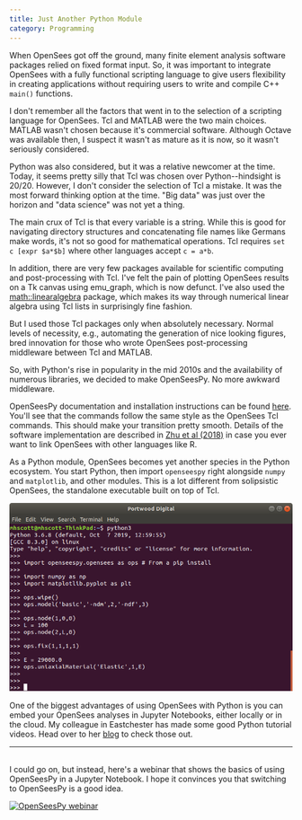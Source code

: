 ```yaml
---
title: Just Another Python Module
category: Programming
---
```


When OpenSees got off the ground, many finite element analysis software
packages relied on fixed format input. So, it was important to integrate
OpenSees with a fully functional scripting language to give users flexibility
in creating applications without requiring users to write and compile C++
`main()` functions.

I don't remember all the factors that went in to the selection of a
scripting language for OpenSees. Tcl and MATLAB were the two main choices.
MATLAB wasn't chosen because it's commercial software. Although Octave was
available then, I suspect it wasn't as mature as it is now, so it wasn't
seriously considered.

Python was also considered, but it was a relative newcomer at the time.
Today, it seems pretty silly that Tcl was chosen over Python--hindsight is
20/20. However, I don't consider the selection of Tcl a mistake. It was the
most forward thinking option at the time. "Big data" was just over the
horizon and "data science" was not yet a thing.

The main crux of Tcl is that every variable is a string. While this is good
for navigating directory structures and concatenating file names like Germans
make words, it's not so good for mathematical operations. Tcl requires
`set c [expr $a*$b]` where other languages accept `c = a*b`.

In addition, there are very few packages available for scientific computing
and post-processing with Tcl. I've felt the pain of plotting OpenSees results
on a Tk canvas using emu_graph, which is now defunct. I've also used the
[math::linearalgebra](http://tmml.sourceforge.net/doc/tcllib/linalg.html)
package, which makes its way through numerical linear
algebra using Tcl lists in surprisingly fine fashion.

But I used those Tcl packages only when absolutely necessary. Normal levels
of necessity, e.g., automating the generation of nice looking figures, bred
innovation for those who wrote OpenSees post-processing middleware between
Tcl and MATLAB.

So, with Python's rise in popularity in the mid 2010s and the availability
of numerous libraries, we decided to make OpenSeesPy. No more awkward
middleware.

OpenSeesPy documentation and installation instructions can be found
[here](https://openseespydoc.readthedocs.io/en/latest/).
You'll see that the commands follow the same style as the OpenSees Tcl
commands. This should make your transition pretty smooth. Details of the
software implementation are described in
[Zhu et al (2018)](http://dx.doi.org/10.1016/j.softx.2017.10.009) in case
you ever want to link OpenSees with other languages like R.

As a Python module, OpenSees becomes yet another species in the Python
ecosystem. You start Python, then import `openseespy` right alongside
`numpy` and `matplotlib`, and other modules. This is a lot different from
solipsistic OpenSees, the standalone executable built on top of Tcl.

![OpenSeesPy in terminal window](/assets/images/OpenSeesPy3.6.png)

One of the biggest advantages of using OpenSees with Python is you can embed
your OpenSees analyses in Jupyter Notebooks, either locally or in the cloud.
My colleague in Eastchester has made some good Python tutorial videos. Head
over to her [blog](https://simpsoba.wordpress.com/blog/) to check those out.

---
<br>
I could go on, but instead, here's a webinar that shows the basics of using
OpenSeesPy in a Jupyter Notebook. I hope it convinces you that switching to
OpenSeesPy is a good idea.

[![OpenSeesPy webinar](http://img.youtube.com/vi/lq9mESvpL74/0.jpg)](http://www.youtube.com/watch?v=lq9mESvpL74?t=789 "OpenSeesPy Webinar")
